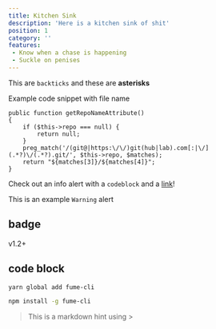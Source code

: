 ```yaml
---
title: Kitchen Sink
description: 'Here is a kitchen sink of shit'
position: 1
category: ''
features: 
 - Know when a chase is happening
 - Suckle on penises
---
```


This are `backticks` and these are **asterisks**

Example code snippet with file name

```php{}[App\Models\Project.php]
public function getRepoNameAttribute()
{
    if ($this->repo === null) {
        return null;
    }
    preg_match('/(git@|https:\/\/)git(hub|lab).com[:|\/](.*?)\/(.*?).git/', $this->repo, $matches);
    return "${matches[3]}/${matches[4]}";
}
```

<alert type="info">

Check out an info alert with a `codeblock` and a [link](/themes/docs)!

</alert>

<alert type="warning">

This is an example `Warning` alert

</alert>


## badge
<badge>v1.2+</badge>

## code block
<code-group>
  <code-block label="Yarn" active>

  ```bash
  yarn global add fume-cli
  ```

  </code-block>
  <code-block label="NPM">

  ```bash
  npm install -g fume-cli
  ```

  </code-block>
</code-group>

> This is a markdown hint using >
